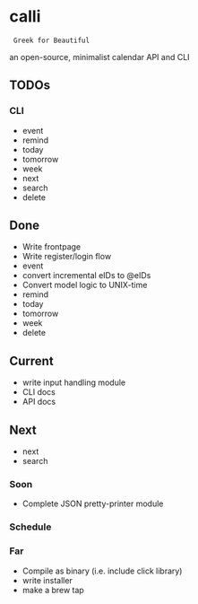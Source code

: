 # calli
`` Greek for Beautiful``

an open-source, minimalist calendar API and CLI

## TODOs

### CLI
- event
- remind
- today
- tomorrow
- week
- next
- search
- delete

## Done
- Write frontpage
- Write register/login flow
- event
- convert incremental eIDs to @eIDs
- Convert model logic to UNIX-time
- remind
- today
- tomorrow
- week
- delete

## Current
- write input handling module
- CLI docs
- API docs

## Next
- next
- search

### Soon
- Complete JSON pretty-printer module


### Schedule


### Far
- Compile as binary (i.e. include click library)
- write installer
- make a brew tap
